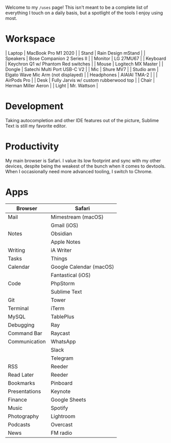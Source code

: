 Welcome to my `/uses` page! This isn't meant to be a complete list of everything I touch on a daily basis, but a spotlight of the tools I enjoy using most.

# Workspace

| Laptop     | MacBook Pro M1 2020                   |
| Stand      | Rain Design mStand                    |
| Speakers   | Bose Companion 2 Series II            |
| Monitor    | LG 27MU67                             |
| Keyboard   | Keychron Q1 w/ Phantom Red switches   |
| Mouse      | Logitech MX Master                    |
| Dongle     | Satechi Multi Port USB-C V2           |
| Mic        | Shure MV7                             |
| Studio arm | Elgato Wave Mic Arm (not displayed)   |
| Headphones | AIAIAI TMA-2                          |
|            | AirPods Pro                           |
| Desk       | Fully Jarvis w/ custom rubberwood top |
| Chair      | Herman Miller Aeron                   |
| Light      | Mr. Wattson                           |

# Development

Taking autocompletion and other IDE features out of the picture, Sublime Text is still my favorite editor. 

# Productivity
My main browser is Safari. I value its low footprint and sync with my other devices, despite being the weakest of the bunch when it comes to devtools. When I occasionally need more advanced tooling, I switch to Chrome.

# Apps

| Browser       | Safari                  |
| ------------- | ----------------------- |
| Mail          | Mimestream (macOS)      |
|               | Gmail (iOS)             |
| Notes         | Obsidian                |
|               | Apple Notes             |
| Writing       | iA Writer               |
| Tasks         | Things                  |
| Calendar      | Google Calendar (macOS) |
|               | Fantastical (iOS)       |
| Code          | PhpStorm                |
|               | Sublime Text            |
| Git           | Tower                   |
| Terminal      | iTerm                   |
| MySQL         | TablePlus               |
| Debugging     | Ray                     |
| Command Bar   | Raycast                 |
| Communication | WhatsApp                |
|               | Slack                   |
|               | Telegram                |
| RSS           | Reeder                  |
| Read Later    | Reeder                  |
| Bookmarks     | Pinboard                |
| Presentations | Keynote                 |
| Finance       | Google Sheets           |
| Music         | Spotify                 |
| Photography   | Lightroom               |
| Podcasts      | Overcast                |
| News          | FM radio                |

